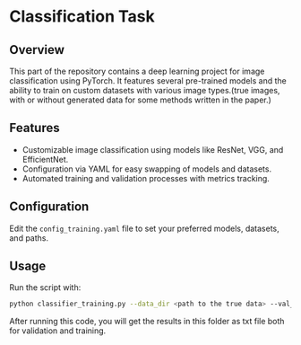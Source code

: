 # Classification Task

## Overview
This part of the repository contains a deep learning project for image classification using PyTorch. It features several pre-trained models and the ability to train on custom datasets with various image types.(true images, with or without generated data for some methods written in the paper.)

## Features
- Customizable image classification using models like ResNet, VGG, and EfficientNet.
- Configuration via YAML for easy swapping of models and datasets.
- Automated training and validation processes with metrics tracking.


## Configuration
Edit the `config_training.yaml` file to set your preferred models, datasets, and paths.

## Usage
Run the script with:
```bash
python classifier_training.py --data_dir <path to the true data> --val_dir <path to true validation data> --lr <learning rate>
```

After running this code, you will get the results in this folder as txt file both for validation and training.